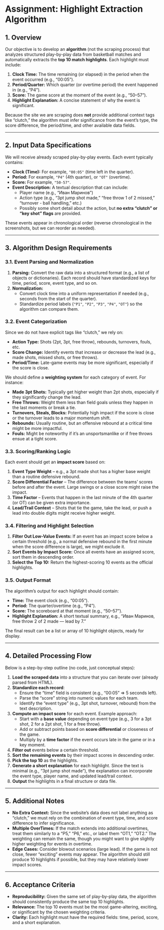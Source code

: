 # Assignment: Highlight Extraction Algorithm

## 1. Overview

Our objective is to develop an **algorithm** (not the scraping process) that analyzes structured play-by-play data from basketball matches and automatically extracts the **top 10 match highlights**. Each highlight must include:

1. **Clock Time:** The time remaining (or elapsed) in the period when the event occurred (e.g., “00:05”).
2. **Period/Quarter:** Which quarter (or overtime period) the event happened in (e.g., “P4”).
3. **Score:** The game score at the moment of the event (e.g., “50–57”).
4. **Highlight Explanation:** A concise statement of why the event is significant.

Because the site we are scraping does **not** provide additional context tags like “clutch,” the algorithm must infer significance from the event’s type, the score difference, the period/time, and other available data fields.

---

## 2. Input Data Specifications

We will receive already scraped play-by-play events. Each event typically contains:

- **Clock (Time):** For example, `"00:05"` (time left in the quarter).
- **Period:** For example, `"P4"` (4th quarter), or `"OT"` (overtime).
- **Score:** For example, `"50-57"`.
- **Event Description:** A textual description that can include:
  - Player name (e.g., “Иван Маринов”)
  - Action type (e.g., “3pt jump shot made,” “free throw 1 of 2 missed,” “turnover - ball handling,” etc.)
  - Possibly some short detail about the action, but **no extra “clutch” or “key shot” flags** are provided.

These events appear in chronological order (reverse chronological in the screenshots, but we can reorder as needed).

---

## 3. Algorithm Design Requirements

### 3.1. Event Parsing and Normalization

1. **Parsing:** Convert the raw data into a structured format (e.g., a list of objects or dictionaries). Each record should have standardized keys for time, period, score, event type, and so on.
2. **Normalization:**
   - Convert clock time into a uniform representation if needed (e.g., seconds from the start of the quarter).
   - Standardize period labels (`"P1"`, `"P2"`, `"P3"`, `"P4"`, `"OT"`) so the algorithm can compare them.

### 3.2. Event Categorization

Since we do not have explicit tags like “clutch,” we rely on:

- **Action Type:** Shots (2pt, 3pt, free throw), rebounds, turnovers, fouls, etc.
- **Score Change:** Identify events that increase or decrease the lead (e.g., made shots, missed shots, or free throws).
- **Period/Time:** Late-game events may be more significant, especially if the score is close.

We should define a **weighting system** for each category of event. For instance:

- **Made 3pt Shots:** Typically get higher weight than 2pt shots, especially if they significantly change the lead.
- **Free Throws:** Weight them less than field goals unless they happen in the last moments or break a tie.
- **Turnovers, Steals, Blocks:** Potentially high impact if the score is close or the turnover leads to a major momentum shift.
- **Rebounds:** Usually routine, but an offensive rebound at a critical time might be more impactful.
- **Fouls:** Might be noteworthy if it’s an unsportsmanlike or if free throws ensue at a tight score.

### 3.3. Scoring/Ranking Logic

Each event should get an **impact score** based on:

1. **Event Type Weight** – e.g., a 3pt made shot has a higher base weight than a routine defensive rebound.
2. **Score Differential Factor** – The difference between the teams’ scores before and after the event. Large swings or a close score might raise the impact.
3. **Time Factor** – Events that happen in the last minute of the 4th quarter (or OT) can be given extra importance.
4. **Lead/Trail Context** – Shots that tie the game, take the lead, or push a lead into double digits might receive higher weight.

### 3.4. Filtering and Highlight Selection

1. **Filter Out Low-Value Events:** If an event has an impact score below a certain threshold (e.g., a normal defensive rebound in the first minute when the score difference is large), we might exclude it.
2. **Sort Events by Impact Score:** Once all events have an assigned score, sort them in descending order.
3. **Select the Top 10:** Return the highest-scoring 10 events as the official highlights.

### 3.5. Output Format

The algorithm’s output for each highlight should contain:

- **Time:** The event clock (e.g., “00:05”).
- **Period:** The quarter/overtime (e.g., “P4”).
- **Score:** The scoreboard at that moment (e.g., “50–57”).
- **Highlight Explanation:** A short textual summary, e.g., “Иван Маринов, free throw 2 of 2 made — lead by 7.”

The final result can be a list or array of 10 highlight objects, ready for display.

---

## 4. Detailed Processing Flow

Below is a step-by-step outline (no code, just conceptual steps):

1. **Load the scraped data** into a structure that you can iterate over (already parsed from HTML).
2. **Standardize each record**:
   - Ensure the “time” field is consistent (e.g., “00:05” => 5 seconds left).
   - Parse the “score” string into numeric values for each team.
   - Identify the “event type” (e.g., 3pt shot, turnover, rebound) from the text description.
3. **Compute an impact score** for each event. Example approach:
   - Start with a **base value** depending on event type (e.g., 3 for a 3pt shot, 2 for a 2pt shot, 1 for a free throw).
   - Add or subtract points based on **score differential** or closeness of the game.
   - Multiply by a **time factor** if the event occurs late in the game or in a key moment.
4. **Filter out** events below a certain threshold.
5. **Sort the remaining events** by their impact scores in descending order.
6. **Pick the top 10** as the highlights.
7. **Generate a short explanation** for each highlight. Since the text is minimal (e.g., “3pt jump shot made”), the explanation can incorporate the event type, player name, and updated lead/trail context.
8. **Output** the highlights in a final structure or data file.

---

## 5. Additional Notes

- **No Extra Context:** Since the website’s data does not label anything as “clutch,” we must rely on the combination of event type, time, and score difference to infer significance.
- **Multiple OverTimes:** If the match extends into additional overtimes, treat them similarly to a “P5,” “P6,” etc., or label them “OT1,” “OT2.” The weighting can remain the same, though you might want to give slightly higher weighting for events in overtime.
- **Edge Cases:** Consider blowout scenarios (large lead). If the game is not close, fewer “exciting” events may appear. The algorithm should still produce 10 highlights if possible, but they may have relatively lower impact scores.

---

## 6. Acceptance Criteria

- **Reproducibility:** Given the same set of play-by-play data, the algorithm should consistently produce the same top 10 highlights.
- **Relevance:** The top 10 events must be the most game-altering, exciting, or significant by the chosen weighting criteria.
- **Clarity:** Each highlight must have the required fields: time, period, score, and a short explanation.
